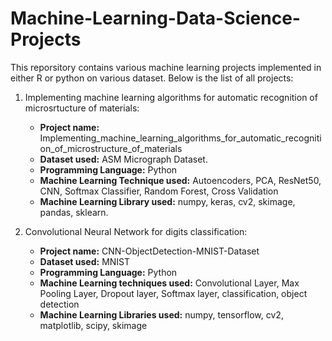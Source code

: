 # Machine-Learning-Data-Science-Projects

This reporsitory contains various machine learning projects implemented in either R or python on various dataset. Below is the list of all projects:

1. Implementing machine learning algorithms for automatic recognition of microsrtucture of materials:
    - **Project name:** Implementing_machine_learning_algorithms_for_automatic_recognition_of_microstructure_of_materials
    - **Dataset used:** ASM Micrograph Dataset.
    - **Programming Language:** Python
    - **Machine Learning Technique used:** Autoencoders, PCA, ResNet50, CNN, Softmax Classifier, Random Forest, Cross Validation
    - **Machine Learning Library used:**  numpy, keras, cv2, skimage, pandas, sklearn.
    
2. Convolutional Neural Network for digits classification:
    - **Project name:** CNN-ObjectDetection-MNIST-Dataset
    - **Dataset used:** MNIST 
    - **Programming Language:** Python
    - **Machine Learning techniques used:** Convolutional Layer, Max Pooling Layer, Dropout layer, Softmax layer, classification, object detection
    - **Machine Learning Libraries used:** numpy, tensorflow, cv2, matplotlib, scipy, skimage
    

